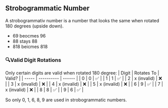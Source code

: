 ## Strobogrammatic Number
A strobogrammativ number is a number that looks the same when rotated 180 degrees (upside down).
<br>

- 69 beocmes 96
- 88 stays 88
- 818 beicmes 818

### 🔍Valid Digit Rotations
Only certain digits are valid when rotated 180 degree:
| Digit | Rotates To | Valid? |
| ----- | ---------- | ------ |
| 0 | 0 | ✅ |
| 1 | 1 | ✅ |
| 2 | x (invalid) | ❌ |
| 3 | x (invalid) | ❌ |
| 4 | x (invalid) | ❌ |
| 5 | x (invalid) | ❌ |
| 6 | 9 | ✅ |
| 7 | x (invalid) | ❌ |
| 8 | 8 | ✅ |
| 9 | 6 | ✅ |

So only 0, 1, 6, 8, 9 are used in strobogrammatic numbers.